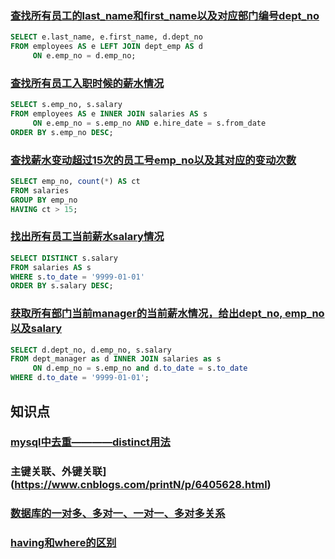 ### [查找所有员工的last_name和first_name以及对应部门编号dept_no](https://www.nowcoder.com/practice/dbfafafb2ee2482aa390645abd4463bf)

```sql
SELECT e.last_name, e.first_name, d.dept_no
FROM employees AS e LEFT JOIN dept_emp AS d
     ON e.emp_no = d.emp_no;
```

### [查找所有员工入职时候的薪水情况](https://www.nowcoder.com/practice/23142e7a23e4480781a3b978b5e0f33a)

```sql
SELECT s.emp_no, s.salary
FROM employees AS e INNER JOIN salaries AS s
     ON e.emp_no = s.emp_no AND e.hire_date = s.from_date
ORDER BY s.emp_no DESC;
```

### [查找薪水变动超过15次的员工号emp_no以及其对应的变动次数](https://www.nowcoder.com/practice/6d4a4cff1d58495182f536c548fee1ae)

```sql
SELECT emp_no, count(*) AS ct
FROM salaries
GROUP BY emp_no
HAVING ct > 15;
```
### [找出所有员工当前薪水salary情况](https://www.nowcoder.com/practice/ae51e6d057c94f6d891735a48d1c2397)

```sql
SELECT DISTINCT s.salary
FROM salaries AS s
WHERE s.to_date = '9999-01-01'
ORDER BY s.salary DESC;
```

### [获取所有部门当前manager的当前薪水情况，给出dept_no, emp_no以及salary](https://www.nowcoder.com/practice/4c8b4a10ca5b44189e411107e1d8bec1)

```sql
SELECT d.dept_no, d.emp_no, s.salary
FROM dept_manager as d INNER JOIN salaries as s
     ON d.emp_no = s.emp_no and d.to_date = s.to_date
WHERE d.to_date = '9999-01-01';
```

## 知识点
### [mysql中去重————distinct用法](https://www.cnblogs.com/shiluoliming/p/6604407.html)
### 主键关联、外键关联](https://www.cnblogs.com/printN/p/6405628.html)
### [数据库的一对多、多对一、一对一、多对多关系](https://www.iteye.com/blog/duanfei-1870746)
### [having和where的区别](https://www.cnblogs.com/ljf-Sky/p/9024683.html)
